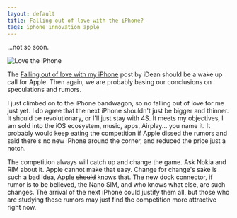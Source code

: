 ```yaml
---
layout: default
title: Falling out of love with the iPhone?
tags: iphone innovation apple
---
```


...not so soon.

![Love the iPhone](https://i2.cdn.turner.com/cnn/dam/assets/120724085004-obeidallah-iphone-story-top.jpg)

The [Falling out of love with my iPhone](http://edition.cnn.com/2012/07/25/opinion/obeidallah-iphone/index.html) post by iDean should be a wake up call for Apple. Then again, we are probably basing our conclusions on speculations and rumors.

I just climbed on to the iPhone bandwagon, so no falling out of love for me just yet. I do agree that the next iPhone shouldn't just be bigger and thinner. It should be revolutionary, or I'll just stay with 4S. It meets my objectives, I am sold into the iOS ecosystem, music, apps, Airplay... you name it. It probably would keep eating the competition if Apple dissed the rumors and said there's no new iPhone around the corner, and reduced the price just a notch.

The competition always will catch up and change the game. Ask Nokia and RIM about it. Apple cannot make that easy. Change for change's sake is such a bad idea, Apple ~~should~~ [knows](http://www.telegraph.co.uk/technology/apple/9283706/Jonathan-Ive-interview-simplicity-isnt-simple.html) that. The new dock connector, if rumor is to be believed, the Nano SIM, and who knows what else, are such changes. The arrival of the next iPhone could justify them all, but those who are studying these rumors may just find the competition more attractive right now.
